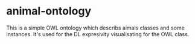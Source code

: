 # animal-ontology
This is a simple OWL ontology which describs aimals classes and some instances. It's used for the DL expresivity visualisating for the OWL class.
